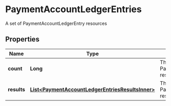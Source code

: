 

# PaymentAccountLedgerEntries

A set of PaymentAccountLedgerEntry resources

## Properties

| Name | Type | Description | Notes |
|------------ | ------------- | ------------- | -------------|
|**count** | **Long** | The number of PaymentAccountLedgerEntry resources found. |  [optional] |
|**results** | [**List&lt;PaymentAccountLedgerEntriesResultsInner&gt;**](PaymentAccountLedgerEntriesResultsInner.md) | The PaymentAccountLedgerEntry resources found. |  [optional] |



